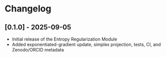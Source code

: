 # Changelog

## [0.1.0] - 2025-09-05
- Initial release of the Entropy Regularization Module
- Added exponentiated-gradient update, simplex projection, tests, CI, and Zenodo/ORCID metadata
